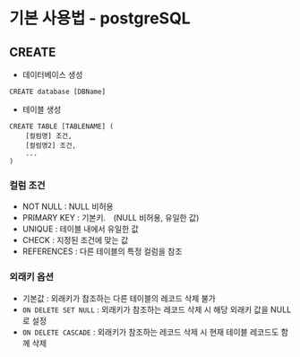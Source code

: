 # 기본 사용법 - postgreSQL

## CREATE

* 데이터베이스 생성
```
CREATE database [DBName]
```

* 테이블 생성
```
CREATE TABLE [TABLENAME] (
    [컬럼명] 조건,
    [컬럼명2] 조건,
    ...
)
```

### 컬럼 조건
* NOT NULL : NULL 비허용
* PRIMARY KEY : 기본키.　(NULL 비허용, 유일한 값)
* UNIQUE : 테이블 내에서 유일한 값
* CHECK : 지정된 조건에 맞는 값
* REFERENCES : 다른 테이블의 특정 컬럼을 참조

### 외래키 옵션
* 기본값 : 외래키가 참조하는 다른 테이블의 레코드 삭제 불가
* `ON DELETE SET NULL` : 외래키가 참조하는 레코드 삭제 시 해당 외래키 값을 NULL로 설정
* `ON DELETE CASCADE` : 외래키가 참조하는 레코드 삭제 시 현재 테이블 레코드도 함께 삭제
